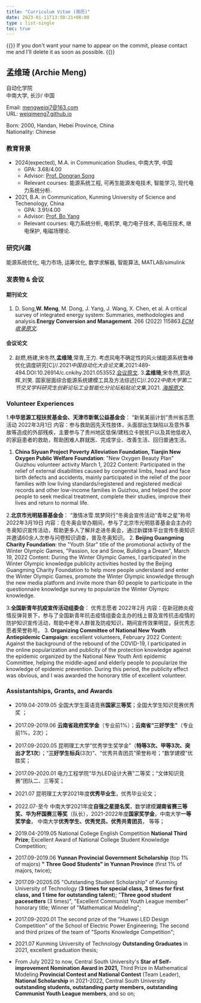 ```yaml
---
title: "Curriculum Vitae (简历)"
date: 2023-01-11T13:50:21+08:00
type : list-single
toc: true
---
```

{{<block class="note">}}
If you don't want your name to appear on the commit, please contact me and I'll delete it as soon as possible.
{{<end>}}

## **孟维琦 (Archie Meng)**

自动化学院\
中南大学, 长沙/
中国

Email: mengweiqi7@163.com\
URL: [weiqimeng7.github.io](https://weiqimeng7.github.io/)

Born: 2000, Handan, Hebei Province, China\
Nationality: Chinese

### 教育背景
- 2024(expected), M.A.  in Communication Studies, 中南大学, 中国
  - GPA: 3.68/4.00
  - Advisor: [Prof. Dongran Song](https://faculty.csu.edu.cn/songdongran1/zh_CN/index.htm) 
  - Relevant courses: 能源系统工程, 可再生能源发电技术, 智能学习, 现代电力系统分析.
- 2021, B.A. in Communication, Kunming University of Science and Techenology, China
  - GPA: 3.91/4.00 
  - Advisor: [Prof. Bo Yang](https://pwee.kmust.edu.cn/info/1036/1143.htm)
  - Relevant courses: 电力系统分析, 电机学, 电力电子技术, 高电压技术, 继电保护, 电磁场理论.


### 研究兴趣
能源系统优化, 电力市场, 运筹优化, 数学求解器, 智能算法, MATLAB/simulink

### 发表物 & 会议
#### 期刊论文
1. D. Song,**W. Meng**, M. Dong, J. Yang, J. Wang, X. Chen, et al. A critical survey of integrated energy system: Summaries, methodologies and analysis.**Energy Conversion and Management**. 266 (2022) 115863.[*ECM收录原文*](https://github.com/weiqimeng7/weiqimeng7.github.io/blob/master/file/1-s2.0-S0196890422006598-main.pdf). 
#### 会议论文
2. 赵燃,杨建,宋冬然,**孟维琦**,常青,王力. 考虑风电不确定性的风火储能源系统鲁棒优化调度研究[C]//.2021*中国自动化大会论文集*,2021:489-494.DOI:10.26914/c.cnkihy.2021.053552.[会议原文](https://github.com/weiqimeng7/weiqimeng7.github.io/blob/master/file/考虑风电不确定性的风火储能源系统鲁棒优化调度研究_赵燃.pdf). 
3.**孟维琦**,宋冬然,郭达辉,刘笑. 国家层面综合能源系统建模工具及方法综述[C]//.2022*中南大学第二节交叉学科研究生创新论坛工业智能化分论坛粘贴论文集*,2021. [*海报原文*](https://github.com/weiqimeng7/weiqimeng7.github.io/blob/master/file/中南大学+2021级+硕士生+孟维琦+13371191243+电气工程+工业智能.pdf).


### Volunteer  Experiences


1.**中华思源工程扶贫基金会、天津市新氧公益基金会**： “新氧美丽计划”贵州省志愿活动 2022年3月1日
内容：参与救助因先天性肢体，头面部出生缺陷以及意外事故等造成的外部残疾，主要参与了贵州地区低保/建档立卡脱贫户以及其他低收入的家庭患者的救助，帮助困难人群就医、完成学业、改善生活、回归普通生活。
1. **China Siyuan Project Poverty Alleviation Foundation, Tianjin New Oxygen Public Welfare Foundation**: "New Oxygen Beauty Plan" Guizhou volunteer activity March 1, 2022
Content: Participated in the relief of external disabilities caused by congenital limbs, head and face birth defects and accidents, mainly participated in the relief of the poor families with low living standards/registered and registered medical records and other low-income families in Guizhou, and helped the poor people to seek medical treatment, complete their studies, improve their lives and return to normal life.


2.**北京市光明慈善基金会**： “激情冰雪.筑梦同行”冬奥会宣传活动“青年之星”称号 2022年3月19日
内容：在冬奥会举办期间，参与了北京市光明慈善基金会主办的冬奥知识宣传活动，帮助更多人了解并走进冬奥会，通过新媒体平台宣传冬奥知识并邀请60余人次参与问卷知识调查，普及冬奥知识。
2. **Beijing Guangming Charity Foundation**: the "Youth Star" title of the promotional activity of the Winter Olympic Games, "Passion, Ice and Snow, Building a Dream", March 19, 2022
Content: During the Winter Olympic Games, I participated in the Winter Olympic knowledge publicity activities hosted by the Beijing Guangming Charity Foundation to help more people understand and enter the Winter Olympic Games, promote the Winter Olympic knowledge through the new media platform and invite more than 60 people to participate in the questionnaire knowledge survey to popularize the Winter Olympic knowledge.

3.**全国新青年抗疫宣传活动组委会**： 优秀志愿者 2022年2月
内容：在新冠肺炎疫情反弹背景下，参与了全国新青年抗击疫情组委会主办的线上普及宣传抗击疫情的防护知识宣传活动，帮助中老年人群普及防疫知识，期间宣传效果明显，获优秀志愿者荣誉称号。
3. **Organizing Committee of National New Youth Antiepidemic Campaign**: excellent volunteers, February 2022
Content: Against the background of the rebound of the COVID-19, I participated in the online popularization and publicity of the protection knowledge against the epidemic organized by the National New Youth Anti epidemic Committee, helping the middle-aged and elderly people to popularize the knowledge of epidemic prevention. During this period, the publicity effect was obvious, and I was awarded the honorary title of excellent volunteer.


### Assistantships, Grants, and Awards

- 2019.04-2019.05    全国大学生英语竞赛**国家三等奖**；全国大学生知识竞赛优秀奖 ；
- 2017.09-2019.06    **云南省政府奖学金**（专业前1%）；**云南省“三好学生”**（专业前1%，2次）；
- 2017.09-2020.05    昆明理工大学“优秀学生奖学金”（**特等3次、甲等3次、突出才艺1次**）；“**三好学生标兵**(3次)”、“优秀共青团员”荣誉称号；“数学建模”优胜奖；
- 2017.09-2020.01    电力工程学院“华为LED设计大赛”二等奖；“文体知识竞赛”团队二、三等奖；
- 2021.07                   昆明理工大学2021年度**优秀毕业生**，优秀毕业论文；
- 2022.07-至今          中南大学2021年度**自强之星提名奖**，数学建模**湖南省赛三等奖、华为杯国赛三等奖**（队长），2021-2022年度**国家奖学金**，中南大学**一等奖学金**， 中南大学**优秀学生、优秀党员、优秀共青团员**， 等等；


- 2019.04-2019.05 National College English Competition **National Third Prize**; Excellent Award of National College Student Knowledge Competition;
- 2017.09-2019.06 **Yunnan Provincial Government Scholarship** (top 1% of majors) **" Three Good Students" in Yunnan Province** (first 1% of majors, twice);
- 2017.09-20205.05 "Outstanding Student Scholarship" of Kunming University of Technology (**3 times for special class, 3 times for first class, and 1 time for outstanding talent**); "**Three good student pacesetters** (3 times)", "Excellent Communist Youth League member" honorary title; Winner of "Mathematical Modeling";
- 2017.09-2020.01 The second prize of the "Huawei LED Design Competition" of the School of Electric Power Engineering; The second and third prizes of the team of "Sports Knowledge Competition";
- 2021.07 Kunming University of Technology **Outstanding Graduates** in 2021, excellent graduation thesis;
- From July 2022 to now, Central South University's **Star of Self-improvement Nomination Award in 2021,** Third Prize in Mathematical Modeling **Provincial Contest and National Contest** (Team Leader), **National Scholarship** in 2021-2022, Central South University **outstanding students, outstanding party members, outstanding Communist Youth League members**, and so on;


